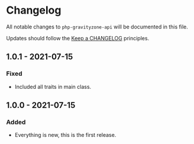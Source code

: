 # Changelog

All notable changes to `php-gravityzone-api` will be documented in this file.

Updates should follow the [Keep a CHANGELOG](https://keepachangelog.com/) principles.

## 1.0.1 - 2021-07-15
### Fixed
- Included all traits in main class.

## 1.0.0 - 2021-07-15

### Added
- Everything is new, this is the first release.
